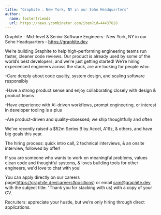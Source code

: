 ```yaml
---
title: "Graphite : New York, NY in our Soho Headquarters"
author:
  name: fosterfriends
  url: https://news.ycombinator.com/item?id=44437020
---
```

Graphite - Mid-level &amp; Senior Software Engineers- New York, NY in our Soho Headquarters - <a href="https:&#x2F;&#x2F;graphite.dev" rel="nofollow">https:&#x2F;&#x2F;graphite.dev</a>

We’re building Graphite to help high-performing engineering teams run faster, cleaner code reviews. Our product is already used by some of the world’s best developers, and we’re just getting started! We&#x27;re hiring experienced engineers across the stack, are are looking for people who:

-Care deeply about code quality, system design, and scaling software responsibly

-Have a strong product sense and enjoy collaborating closely with design &amp; product teams

-Have experience with AI-driven workflows, prompt engineering, or interest in developer tooling is a plus

-Are product-driven and quality-obsessed; we ship thoughtfully and often

We&#x27;ve recently raised a $52m Series B by Accel, A16z, &amp; others, and have big goals this year.

The hiring process: quick intro call, 2 technical interviews, &amp; an onsite interview, followed by offer!

If you are someone who wants to work on meaningful problems, values clean code and thoughtful systems, &amp; loves building tools for other engineers, we&#x27;d love to chat with you!

You can apply directly on our careers page(<a href="https:&#x2F;&#x2F;graphite.dev&#x2F;careers#positions" rel="nofollow">https:&#x2F;&#x2F;graphite.dev&#x2F;careers#positions</a>) or email sam@graphite.dev with the subject title: &quot;Thank you for stacking with us) with a copy of your CV.

Recruiters: appreciate your hustle, but we’re only hiring through direct applications.
<JobApplication />
